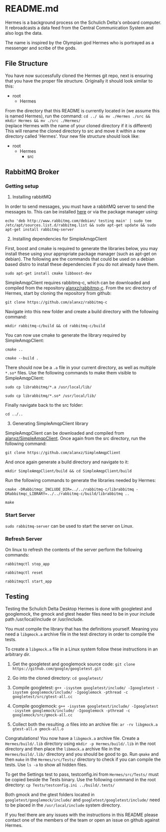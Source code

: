 # README.md

Hermes is a background process on the Schulich Delta's onboard computer.
It rebroadcasts a data feed from the Central Communication System and also logs the data.

The name is inspired by the Olympian god Hermes who is portrayed as a messenger and scribe of the gods.

## File Structure

You have now successfully cloned the Hermes git repo, next is ensuring that you have the proper file structure.
Originally it should look similar to this:

  - root
    - Hermes

From the directory that this README is currently located in (we assume this is named Hermes), run the command:
    `cd ../ && mv ./Hermes ./src && mkdir Hermes && mv ./src ./Hermes/`  
    (replace Hermes with the name of your cloned directory if it is different)
This will rename the cloned directory to src and move it within a new directory called 'Hermes'.
Your new file structure should look like:

  - root
    - Hermes
      - src

## RabbitMQ Broker

### Getting setup

1) Installing rabbitMQ

In order to send messages, you must have a rabbitMQ server to send the messages to.
This can be installed [here](https://www.rabbitmq.com/) or via the package manager using:

`echo 'deb http://www.rabbitmq.com/debian/ testing main' | sudo tee /etc/apt/sources.list.d/rabbitmq.list && sudo apt-get update && sudo apt-get install rabbitmq-server`

2) Installing dependencies for SimpleAmqpClient

First, boost and cmake is required to generate the libraries below, you may install these using your appropriate package manager (such as apt-get on debian).
The following are the commands that could be used on a debian based distro to install these dependencies if you do not already have them.

`sudo apt-get install cmake libboost-dev`

SimpleAmqpClient requires rabbitmq-c, which can be downloaded and compiled from the repository [alanxz/rabbitmq-c](https://github.com/alanxz/rabbitmq-c).
From the src directory of Hermes, start by cloning the repository from github:

`git clone https://github.com/alanxz/rabbitmq-c`

Navigate into this new folder and create a build directory with the following command:

`mkdir rabbitmq-c/build && cd rabbitmq-c/build`

You can now use cmake to generate the library required by SimpleAmqpClient:

`cmake ..`

`cmake --build .`

There should now be a `.a` file in your current directory, as well as multiple `*.so*` files. Use the following commands to make them visible to SimpleAmqpClient:

`sudo cp librabbitmq/*.a /usr/local/lib/`

`sudo cp librabbitmq/*.so* /usr/local/lib/`

Finally navigate back to the src folder:

`cd ../..`

3) Generating SimpleAmqpClient library

SimpleAmqpClient can be downloaded and compiled from [alanxz/SimpleAmqpClient](https://github.com/alanxz/SimpleAmqpClient).
Once again from the src directory, run the following command:

`git clone https://github.com/alanxz/SimpleAmqpClient`

And once again generate a build directory and navigate to it:

`mkdir SimpleAmqpClient/build && cd SimpleAmqpClient/build`

Run the following commands to generate the libraries needed by Hermes:

`cmake -DRabbitmqc_INCLUDE_DIR=../../rabbitmq-c/librabbitmq -DRabbitmqc_LIBRARY=../../rabbitmq-c/build/librabbitmq ..`

`make`


### Start Server

`sudo rabbitmq-server` can be used to start the server on Linux.

### Refresh Server

On linux to refresh the contents of the server perform the following commands:

`rabbitmqctl stop_app`

`rabbitmqctl reset`

`rabbitmqctl start_app`

## Testing

Testing the Schulich Delta Desktop Hermes is done with googletest and googlemock, the gmock and gtest header files need to be in your include path /usr/local/include or /usr/include.

You must compile the library that has the definitions yourself.
Meaning you need a `libgmock.a` archive file in the test directory in order to compile the tests.

To create a `libgmock.a` file in a Linux system follow these instructions in an arbitrary dir.

1. Get the googletest and googlemock source code:
    `git clone https://github.com/google/googletest.git`

2. Go into the cloned directory:
    `cd googletest/`

3. Compile googletest:
    `g++ -isystem googletest/include/ -Igoogletest -isystem googlemock/include/ -Igooglemock -pthread -c googletest/src/gtest-all.cc`

4. Compile googlemock:
    `g++ -isystem googletest/include/ -Igoogletest -isystem googlemock/include/ -Igooglemock -pthread -c googlemock/src/gmock-all.cc`

5. Collect both the resulting .o files into an archive file:
    `ar -rv libgmock.a gtest-all.o gmock-all.o`

Congratulations! You now have a `libgmock.a` archive file.
Create a `Hermes/build/.lib` directory using `mkdir -p Hermes/build/.lib` in the root directory and then place the `libmock.a` archive file in the `Hermes/build/.lib/` directory and you should be good to go.
Run `qmake` and then `make` in the `Hermes/src/Tests/` directory to check if you can compile the tests.
Use `ls -a` to show all hidden files.

To get the Settings test to pass, testconfig.ini from `Hermes/src/Tests/` must be copied beside the Tests binary.
Use the following command in the root directory:
    `cp Tests/testconfig.ini ../build/.tests/`

Both gmock and the gtest folders located in `googletest/googlemock/include/` and `googletest/googletest/include/` need to be placed in the `/usr/local/include` system directory.

If you feel there are any issues with the instructions in this README please contact one of the members of the team or open an issue on github against Hermes.
